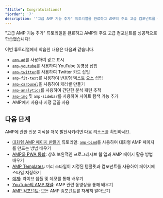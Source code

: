 ```yaml
---
"$title": Congratulations!
"$order": '7'
description: '"고급 AMP 기능 추가" 튜토리얼을 완료하고 AMP의 주요 고급 컴포넌트를 성공적으로 학습했습니다!'
---
```


"고급 AMP 기능 추가" 튜토리얼을 완료하고 AMP의 주요 고급 컴포넌트를 성공적으로 학습했습니다!

이번 튜토리얼에서 학습한 내용은 다음과 같습니다.

- [`amp-ad`](../../../../documentation/components/reference/amp-ad.md)를 사용하여 광고 표시
- [`amp-youtube`](../../../../documentation/components/reference/amp-youtube.md)를 사용하여 YouTube 동영상 삽입
- [`amp-twitter`](../../../../documentation/components/reference/amp-twitter.md)를 사용하여 Twitter 카드 삽입
- [`amp-fit-text`](../../../../documentation/components/reference/amp-fit-text.md)를 사용하여 반응형 텍스트 요소 삽입
- [`amp-carousel`](../../../../documentation/components/reference/amp-carousel.md)을 사용하여 캐러셀 만들기
- [`amp-analytics`](../../../../documentation/components/reference/amp-analytics.md)를 사용하여 간단한 분석 패턴 추적
- [`amp-img`](../../../../documentation/components/reference/amp-img.md) 및 <a><code>amp-sidebar</code></a>를 사용하여 사이트 탐색 기능 추가
- AMP에서 사용자 지정 글꼴 사용

## 다음 단계

AMP에 관한 전문 지식을 더욱 발전시키려면 다음 리소스를 확인하세요.

- [대화형 AMP 페이지 만들기](../../../../documentation/guides-and-tutorials/develop/interactivity/index.md) 튜토리얼: [`amp-bind`](../../../../documentation/components/reference/amp-bind.md)를 사용하여 대화형 AMP 페이지를 만드는 방법 배우기
- [AMP와 PWA 통합](../../../../documentation/guides-and-tutorials/integrate/amp-in-pwa.md): 상호 보완적인 프로그레시브 웹 앱과 AMP 페이지 활용 방법 배우기
- [AMP Templates](../../../../documentation/templates/index.html): 미리 스타일이 지정된 템플릿과 컴포넌트를 사용하여 페이지에 스타일 지정하기
- [예제](../../../../documentation/examples/index.html): 라이브 샘플 및 데모를 통해 배우기
- [YouTube의 AMP 채널](https://www.youtube.com/channel/UCXPBsjgKKG2HqsKBhWA4uQw): AMP 관련 동영상을 통해 배우기
- [AMP 컴포넌트](../../../../documentation/components/index.html): 모든 AMP 컴포넌트를 자세히 알아보기
